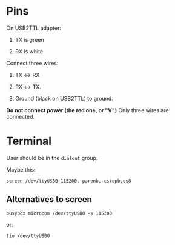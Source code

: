 Pins
====

On USB2TTL adapter:

1. TX is green

2. RX is white

Connect three wires:

1. TX ↔ RX 

2. RX ↔ TX. 

3. Ground (black on USB2TTL) to ground.

__Do not connect power (the red one, or "V")__ Only three wires are connected.

Terminal
========

User should be in the `dialout` group.

Maybe this:

    screen /dev/ttyUSB0 115200,-parenb,-cstopb,cs8

Alternatives to screen
----------------------

    busybox microcom /dev/ttyUSB0 -s 115200

or:

    tio /dev/ttyUSB0


